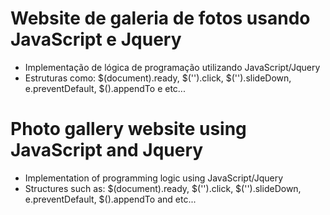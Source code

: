 # Website de galeria de fotos usando JavaScript e Jquery
- Implementação de lógica de programação utilizando JavaScript/Jquery
- Estruturas como: $(document).ready, $('').click, $('').slideDown, e.preventDefault, $().appendTo e etc...

# Photo gallery website using JavaScript and Jquery
- Implementation of programming logic using JavaScript/Jquery
- Structures such as: $(document).ready, $('').click, $('').slideDown, e.preventDefault, $().appendTo and etc...
